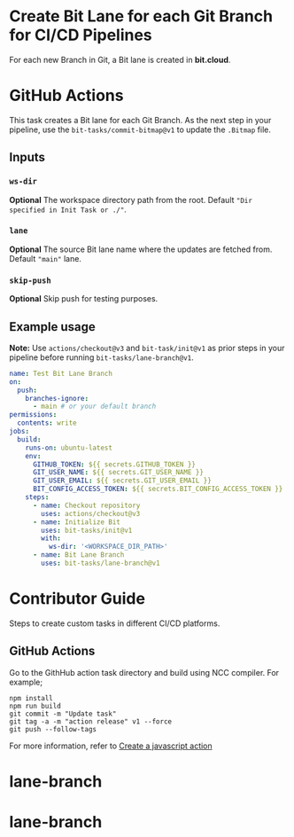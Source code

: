 # Create Bit Lane for each Git Branch for CI/CD Pipelines
For each new Branch in Git, a Bit lane is created in **bit.cloud**.

# GitHub Actions

This task creates a Bit lane for each Git Branch. As the next step in your pipeline, use the `bit-tasks/commit-bitmap@v1` to update the `.Bitmap` file.

## Inputs

### `ws-dir`

**Optional** The workspace directory path from the root. Default `"Dir specified in Init Task or ./"`.

### `lane`

**Optional** The source Bit lane name where the updates are fetched from. Default `"main"` lane.

### `skip-push`

**Optional** Skip push for testing purposes.

## Example usage

**Note:** Use `actions/checkout@v3` and `bit-task/init@v1` as prior steps in your pipeline before running `bit-tasks/lane-branch@v1`.

```yaml
name: Test Bit Lane Branch
on:
  push:
    branches-ignore:
      - main # or your default branch
permissions:
  contents: write
jobs:
  build:
    runs-on: ubuntu-latest
    env:
      GITHUB_TOKEN: ${{ secrets.GITHUB_TOKEN }}
      GIT_USER_NAME: ${{ secrets.GIT_USER_NAME }}
      GIT_USER_EMAIL: ${{ secrets.GIT_USER_EMAIL }}
      BIT_CONFIG_ACCESS_TOKEN: ${{ secrets.BIT_CONFIG_ACCESS_TOKEN }}
    steps:
      - name: Checkout repository
        uses: actions/checkout@v3
      - name: Initialize Bit
        uses: bit-tasks/init@v1
        with:
          ws-dir: '<WORKSPACE_DIR_PATH>'
      - name: Bit Lane Branch
        uses: bit-tasks/lane-branch@v1
```

# Contributor Guide

Steps to create custom tasks in different CI/CD platforms.

## GitHub Actions

Go to the GithHub action task directory and build using NCC compiler. For example;

```
npm install
npm run build
git commit -m "Update task"
git tag -a -m "action release" v1 --force
git push --follow-tags
```

For more information, refer to [Create a javascript action](https://docs.github.com/en/actions/creating-actions/creating-a-javascript-action)
# lane-branch
# lane-branch
